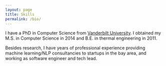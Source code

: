 ```yaml
---
layout: page
title: Skills
permalink: /bio/
---
```


I have a PhD in Computer Science from [Vanderbilt University](http://www.vanderbilt.edu). I obtained my M.S. in Computer Science in 2014 and B.E. in thermal engineering in 2011.

Besides research, I have years of professional experience providing machine learning/NLP consultancies to startups in the bay area, and working as software engineer and tech lead.